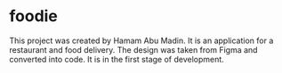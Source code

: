 # foodie

This project was created by Hamam Abu Madin. It is an application for a restaurant and food delivery. 
The design was taken from Figma and converted into code. It is in the first stage of development.
